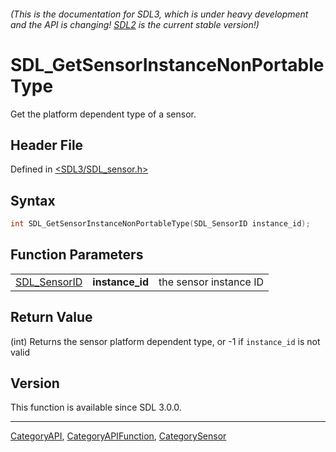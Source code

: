###### (This is the documentation for SDL3, which is under heavy development and the API is changing! [SDL2](https://wiki.libsdl.org/SDL2/) is the current stable version!)
# SDL_GetSensorInstanceNonPortableType

Get the platform dependent type of a sensor.

## Header File

Defined in [<SDL3/SDL_sensor.h>](https://github.com/libsdl-org/SDL/blob/main/include/SDL3/SDL_sensor.h)

## Syntax

```c
int SDL_GetSensorInstanceNonPortableType(SDL_SensorID instance_id);
```

## Function Parameters

|                              |                 |                        |
| ---------------------------- | --------------- | ---------------------- |
| [SDL_SensorID](SDL_SensorID) | **instance_id** | the sensor instance ID |

## Return Value

(int) Returns the sensor platform dependent type, or -1 if `instance_id` is
not valid

## Version

This function is available since SDL 3.0.0.

----
[CategoryAPI](CategoryAPI), [CategoryAPIFunction](CategoryAPIFunction), [CategorySensor](CategorySensor)

